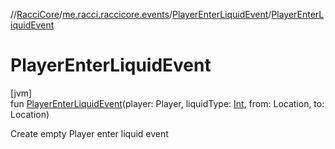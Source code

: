 //[RacciCore](../../../index.md)/[me.racci.raccicore.events](../index.md)/[PlayerEnterLiquidEvent](index.md)/[PlayerEnterLiquidEvent](-player-enter-liquid-event.md)

# PlayerEnterLiquidEvent

[jvm]\
fun [PlayerEnterLiquidEvent](-player-enter-liquid-event.md)(player: Player, liquidType: [Int](https://kotlinlang.org/api/latest/jvm/stdlib/kotlin/-int/index.html), from: Location, to: Location)

Create empty Player enter liquid event
